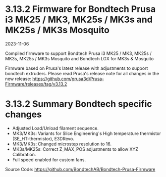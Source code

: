 
# 3.13.2 Firmware for Bondtech Prusa i3 MK25 / MK3,  MK25s / MK3s and MK25s / MK3s Mosquito

2023-11-06

Compiled firmware to support Bondtech Prusa i3 MK25 / MK3, MK25s / MK3s, MK25s / MK3s Mosquito and Bondtech LGX for MK3s & Mosquito

Firmware based on Prusa's latest release with adjustments to support bondtech extruders. Please read Prusa's release note for all changes in the new release: https://github.com/prusa3d/Prusa-Firmware/releases/tag/v3.13.2

# 3.13.2 Summary Bondtech specific changes

- Adjusted Load/Unload filament sequence.
- MK3/MK3s: Variants for Slice Engineering's High temperature thermistor (SE_HT-thermistor), E3DRevo.
- MK3/MK3s: Changed microstep resolution to 16.
- MK3s/MK25s: Correct Z_MAX_POS adjustments to allow XYZ Calibration.
- Full speed enabled for custom fans.

Source Code: https://github.com/BondtechAB/Bondtech-Prusa-Firmware
